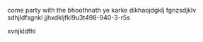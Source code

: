 come party with the bhoothnath
ye karke dikhaojdgklj
fgnzsdjklv
sdhjldfsgnkl
jjhxdkljfkl9u3t498-940-3-r5s

xvnjkldfhl

